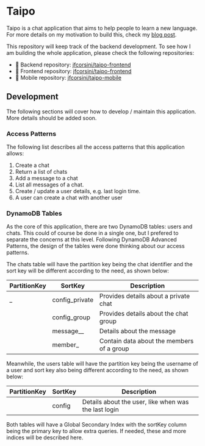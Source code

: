 # Taipo 

Taipo is a chat application that aims to help people to learn a new language. For more details on my motivation to build this, check my [blog post](https://jfcorsini.com/blog/chat-app-pt-1/).

This repository will keep track of the backend development. To see how I am building the whole application, please check the following repositories:
  * 👾 Backend repository: [jfcorsini/taipo-frontend](https://github.com/jfcorsini/taipo-backend)
  * 🎨 Frontend repository: [jfcorsini/taipo-frontend](https://github.com/jfcorsini/taipo-frontend)
  * 📱 Mobile repository: [jfcorsini/taipo-mobile](https://github.com/jfcorsini/taipo-mobile)

## Development

The following sections will cover how to develop / maintain this application. More details should be added soon.

### Access Patterns

The following list describes all the access patterns that this application allows:

1) Create a chat
2) Return a list of chats
3) Add a message to a chat
4) List all messages of a chat.
5) Create / update a user details, e.g. last login time.
6) A user can create a chat with another user

### DynamoDB Tables

As the core of this application, there are two DynamoDB tables: users and chats. This could of course be done in a single one, but I prefered
to separate the concerns at this level. Following DynamoDB Advanced Patterns, the design of the tables were done thinking about our access
patterns.

The chats table will have the partition key being the chat identifier and the sort key will be different according to the need,
as shown below:

| PartitionKey                | SortKey                         | Description                               |
|-----------------------------|---------------------------------|-------------------------------------------|
| <usernameOne>_<usernameTwo> | config_private                  | Provides details about a private chat     |
| <chatId>                    | config_group                    | Provides details about the chat group     |
| <chatId>                    | message_<timestamp>_<messageId> | Details about the message                 |
| <chatId>                    | member_<username>               | Contain data about the members of a group |

Meanwhile, the users table will have the partition key being the username of a user and sort key also being different according
to the need, as shown below:

| PartitionKey | SortKey  | Description                                          |
|--------------|----------|------------------------------------------------------|
| <username>   | config   | Details about the user, like when was the last login |

Both tables will have a Global Secondary Index with the sortKey column being the primary key to allow extra queries. If needed,
these and more indices will be described here.